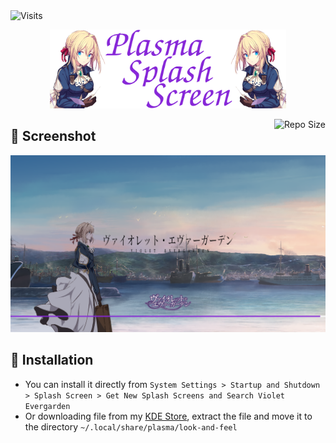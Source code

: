 <img alt="Visits" src="https://badges.pufler.dev/visits/13atm01/Violet_splash-V1.0?style=flat-square&label=&color=success&logo=GitHub&logoColor=white&labelColor=373e4d"/> 

<p align="center">
  <img src="Other/Splash.png" width="75%"/>
</p>

<img alt="Repo Size" align="right" src="https://github-size-badge.herokuapp.com/13atm01/Violet_splash-V1.0.svg"/>

## :art: Screenshot

![SS](/Other/Splash_v1,0.png)

## :wrench: Installation

- You can install it directly from `System Settings > Startup and Shutdown > Splash Screen > Get New Splash Screens and Search Violet Evergarden`
- Or downloading file from my [KDE Store](https://store.kde.org/p/1477187/), extract the file and move it to the directory `~/.local/share/plasma/look-and-feel`
